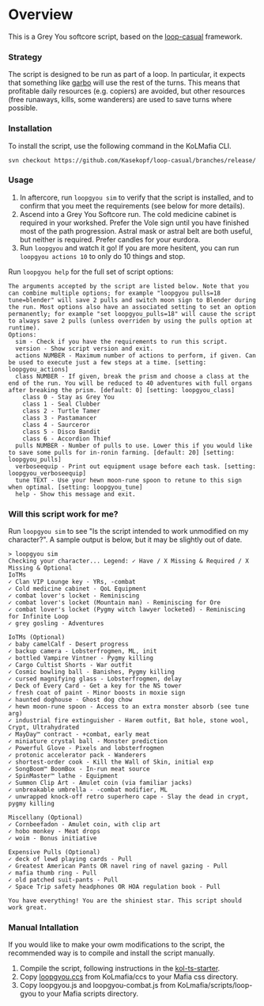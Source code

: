 # Overview

This is a Grey You softcore script, based on the [loop-casual](https://github.com/Kasekopf/loop-casual) framework.

### Strategy

The script is designed to be run as part of a loop. In particular, it expects that something like [garbo](https://github.com/Loathing-Associates-Scripting-Society/garbage-collector) will use the rest of the turns. This means that profitable daily resources (e.g. copiers) are avoided, but other resources (free runaways, kills, some wanderers) are used to save turns where possible.

### Installation

To install the script, use the following command in the KoLMafia CLI.

```
svn checkout https://github.com/Kasekopf/loop-casual/branches/release/
```

### Usage

1. In aftercore, run `loopgyou sim` to verify that the script is installed, and to confirm that you meet the requirements (see below for more details).
2. Ascend into a Grey You Softcore run. The cold medicine cabinet is required in your workshed. Prefer the Vole sign until you have finished most of the path progression. Astral mask or astral belt are both useful, but neither is required. Prefer candles for your eurdora.
3. Run `loopgyou` and watch it go! If you are more hesitent, you can run `loopgyou actions 10` to only do 10 things and stop.

Run `loopgyou help` for the full set of script options:

```
The arguments accepted by the script are listed below. Note that you can combine multiple options; for example "loopgyou pulls=18 tune=blender" will save 2 pulls and switch moon sign to Blender during the run. Most options also have an associated setting to set an option permanently; for example "set loopgyou_pulls=18" will cause the script to always save 2 pulls (unless overriden by using the pulls option at runtime).
Options:
  sim - Check if you have the requirements to run this script.
  version - Show script version and exit.
  actions NUMBER - Maximum number of actions to perform, if given. Can be used to execute just a few steps at a time. [setting: loopgyou_actions]
  class NUMBER - If given, break the prism and choose a class at the end of the run. You will be reduced to 40 adventures with full organs after breaking the prism. [default: 0] [setting: loopgyou_class]
    class 0 - Stay as Grey You
    class 1 - Seal Clubber
    class 2 - Turtle Tamer
    class 3 - Pastamancer
    class 4 - Saurceror
    class 5 - Disco Bandit
    class 6 - Accordion Thief
  pulls NUMBER - Number of pulls to use. Lower this if you would like to save some pulls for in-ronin farming. [default: 20] [setting: loopgyou_pulls]
  verboseequip - Print out equipment usage before each task. [setting: loopgyou_verboseequip]
  tune TEXT - Use your hewn moon-rune spoon to retune to this sign when optimal. [setting: loopgyou_tune]
  help - Show this message and exit.
```

### Will this script work for me?

Run `loopgyou sim` to see "Is the script intended to work unmodified on my character?". A sample output is below, but it may be slightly out of date.

```
> loopgyou sim
Checking your character... Legend: ✓ Have / X Missing & Required / X Missing & Optional
IoTMs
✓ Clan VIP Lounge key - YRs, -combat
✓ Cold medicine cabinet - QoL Equipment
✓ combat lover's locket - Reminiscing
✓ combat lover's locket (Mountain man) - Reminiscing for Ore
✓ combat lover's locket (Pygmy witch lawyer locketed) - Reminiscing for Infinite Loop
✓ grey gosling - Adventures

IoTMs (Optional)
✓ baby camelCalf - Desert progress
✓ backup camera - Lobsterfrogmen, ML, init
✓ bottled Vampire Vintner - Pygmy killing
✓ Cargo Cultist Shorts - War outfit
✓ Cosmic bowling ball - Banishes, Pygmy killing
✓ cursed magnifying glass - Lobsterfrogmen, delay
✓ Deck of Every Card - Get a key for the NS tower
✓ fresh coat of paint - Minor boosts in moxie sign
✓ haunted doghouse - Ghost dog chow
✓ hewn moon-rune spoon - Access to an extra monster absorb (see tune arg)
✓ industrial fire extinguisher - Harem outfit, Bat hole, stone wool, Crypt, Ultrahydrated
✓ MayDay™ contract - +combat, early meat
✓ miniature crystal ball - Monster prediction
✓ Powerful Glove - Pixels and lobsterfrogmen
✓ protonic accelerator pack - Wanderers
✓ shortest-order cook - Kill the Wall of Skin, initial exp
✓ SongBoom™ BoomBox - In-run meat source
✓ SpinMaster™ lathe - Equipment
✓ Summon Clip Art - Amulet coin (via familiar jacks)
✓ unbreakable umbrella - -combat modifier, ML
✓ unwrapped knock-off retro superhero cape - Slay the dead in crypt, pygmy killing

Miscellany (Optional)
✓ Cornbeefadon - Amulet coin, with clip art
✓ hobo monkey - Meat drops
✓ woim - Bonus initiative

Expensive Pulls (Optional)
✓ deck of lewd playing cards - Pull
✓ Greatest American Pants OR navel ring of navel gazing - Pull
✓ mafia thumb ring - Pull
✓ old patched suit-pants - Pull
✓ Space Trip safety headphones OR HOA regulation book - Pull

You have everything! You are the shiniest star. This script should work great.
```

### Manual Intallation

If you would like to make your owm modifications to the script, the recommended way is to compile and install the script manually.

1. Compile the script, following instructions in the [kol-ts-starter](https://github.com/docrostov/kol-ts-starter).
2. Copy [loopgyou.ccs](KoLmafia/ccs/loopgyou.ccs) from KoLmafia/ccs to your Mafia css directory.
3. Copy loopgyou.js and loopgyou-combat.js from KoLmafia/scripts/loop-gyou to your Mafia scripts directory.
